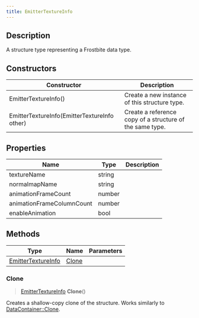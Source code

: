 ```yaml
---
title: EmitterTextureInfo
---
```

## Description

A structure type representing a Frostbite data type.

## Constructors

| Constructor                                  | Description                                              |
| -------------------------------------------- | -------------------------------------------------------- |
| EmitterTextureInfo()                         | Create a new instance of this structure type.            |
| EmitterTextureInfo(EmitterTextureInfo other) | Create a reference copy of a structure of the same type. |

## Properties

| Name                      | Type   | Description |
| ------------------------- | ------ | ----------- |
| textureName               | string |             |
| normalmapName             | string |             |
| animationFrameCount       | number |             |
| animationFrameColumnCount | number |             |
| enableAnimation           | bool   |             |

## Methods

| Type                                     | Name            | Parameters |
| ---------------------------------------- | --------------- | ---------- |
| [EmitterTextureInfo](/vext/ref/fb/emittertextureinfo/) | [Clone](#clone) |            |

### Clone

> [EmitterTextureInfo](/vext/ref/fb/emittertextureinfo/) **Clone**()

Creates a shallow-copy clone of the structure. Works similarly to [DataContainer::Clone](/vext/ref/shared/class/datacontainer#clone).
